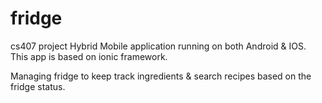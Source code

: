 # fridge
cs407 project
Hybrid Mobile application running on both Android & IOS.
This app is based on ionic framework.

Managing fridge to keep track ingredients & search recipes based on the fridge status.
